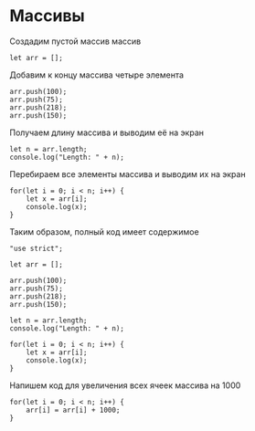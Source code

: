 # Массивы

Создадим пустой массив массив

```
let arr = [];
```

Добавим к концу массива четыре элемента

```
arr.push(100);
arr.push(75);
arr.push(218);
arr.push(150);
```

Получаем длину массива и выводим её на экран

```
let n = arr.length;
console.log("Length: " + n);
```

Перебираем все элементы массива и выводим их на экран

```
for(let i = 0; i < n; i++) {
    let x = arr[i];
    console.log(x);
}
```

Таким образом, полный код имеет содержимое

```
"use strict";

let arr = [];

arr.push(100);
arr.push(75);
arr.push(218);
arr.push(150);

let n = arr.length;
console.log("Length: " + n);

for(let i = 0; i < n; i++) {
    let x = arr[i];
    console.log(x);
}
```

Напишем код для увеличения всех ячеек массива на 1000

```
for(let i = 0; i < n; i++) {
    arr[i] = arr[i] + 1000;
}
```

